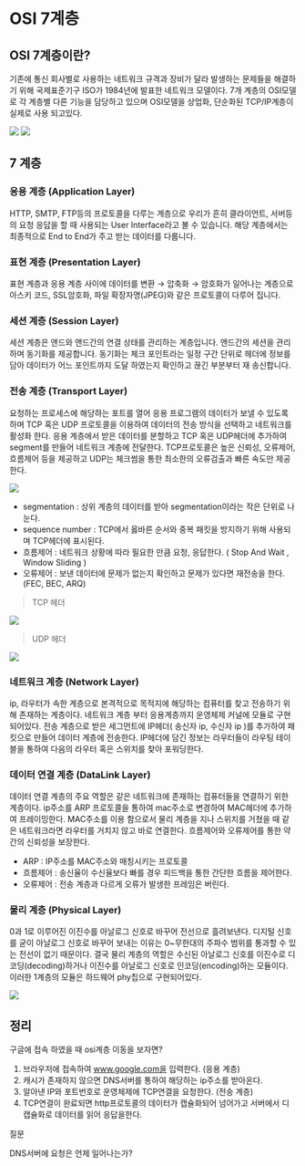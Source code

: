 # OSI 7계층

## OSI 7계층이란?

기존에 통신 회사별로 사용하는 네트워크 규격과 장비가 달라 발생하는 문제들을 해결하기 위해 국제표준기구 ISO가 1984년에 발표한 네트워크 모델이다. 7개 계층의 OSI모델로 각 계층별 다른 기능을 담당하고 있으며 OSI모델을 상업화, 단순화된 TCP/IP계층이 실제로 사용 되고있다.

<img src= "https://github.com/tommysgit/TIL/blob/main/Network/OSI%207%EA%B3%84%EC%B8%B5%207e19773d2f5e45ce8bd5d11617c20bc3/Untitled%201.png?raw=true"/>

<img src= "https://github.com/tommysgit/TIL/blob/main/Network/OSI%207%EA%B3%84%EC%B8%B5%207e19773d2f5e45ce8bd5d11617c20bc3/Untitled.png?raw=true"/>

## 7 계층

### 응용 계층 (Application Layer)

HTTP, SMTP, FTP등의 프로토콜을 다루는 계층으로 우리가 흔히 클라이언트, 서버등의 요청 응답을 할 때 사용되는 User Interface라고 볼 수 있습니다. 해당 계층에서는 최종적으로 End to End가 주고 받는 데이터를 다룹니다.

### 표현 계층 (Presentation Layer)

표현 계층과 응용 계층 사이에 데이터를 변환 → 압축화 → 암호화가 일어나는 계층으로 아스키 코드,  SSL암호화, 파일 확장자명(JPEG)와 같은 프로토콜이 다루어 집니다.

### 세션 계층 (Session Layer)

세션 계층은 앤드와 앤드간의 연결 상태를 관리하는 계층입니다. 앤드간의 세션을 관리하며 동기화를 제공합니다. 동기화는 체크 포인트라는 일정 구간 단위로 헤더에 정보를 담아 데이터가 어느 포인트까지 도달 하였는지 확인하고 끊긴 부분부터 재 송신합니다.

### 전송 계층 (Transport Layer)

요청하는 프로세스에 해당하는 포트를 열어 응용 프로그램의 데이터가 보낼 수 있도록 하며 TCP 혹은 UDP 프로토콜을 이용하여 데이터의 전송 방식을 선택하고 네트워크를 활성화 한다. 응용 계층에서 받은 데이터를 분할하고  TCP 혹은 UDP헤더에 추가하여 segment를 만들어 네트워크 계층에 전달한다. TCP프로토콜은 높은 신뢰성, 오류제어, 흐름제어 등을 제공하고 UDP는 체크썸을 통한 최소한의 오류검출과 빠른 속도만 제공한다.

<img src= "https://github.com/tommysgit/TIL/blob/main/Network/OSI%207%EA%B3%84%EC%B8%B5%207e19773d2f5e45ce8bd5d11617c20bc3/Untitled%202.png?raw=true"/>

- segmentation : 상위 계층의 데이터를 받아 segmentation이라는 작은 단위로 나눈다.
- sequence number : TCP에서 옳바른 순서와 중복 패킷을 방지하기 위해 사용되며 TCP헤더에 표시된다.
- 흐름제어 : 네트워크 상황에 따라 필요한 만큼 요청, 응답한다. ( Stop And Wait , Window Sliding )
- 오류제어 : 보낸 데이터에 문제가 없는지 확인하고 문제가 있다면 재전송을 한다. (FEC, BEC, ARQ)

> TCP 헤더
> 

<img src= "https://github.com/tommysgit/TIL/blob/main/Network/OSI%207%EA%B3%84%EC%B8%B5%207e19773d2f5e45ce8bd5d11617c20bc3/%EC%8A%A4%ED%81%AC%EB%A6%B0%EC%83%B7_2022-07-04_%EC%98%A4%ED%9B%84_11.11.45.png?raw=true"/>

> UDP 헤더
> 

<img src= "https://github.com/tommysgit/TIL/blob/main/Network/OSI%207%EA%B3%84%EC%B8%B5%207e19773d2f5e45ce8bd5d11617c20bc3/%EC%8A%A4%ED%81%AC%EB%A6%B0%EC%83%B7_2022-07-04_%EC%98%A4%ED%9B%84_11.12.49.png?raw=true"/>

### 네트워크 계층 (Network Layer)

ip, 라우터가 속한 계층으로 본격적으로 목적지에 해당하는 컴퓨터를 찾고 전송하기 위해 존재하는 계층이다. 네트워크 계층 부터 응용계층까지 운영체제 커널에 모듈로 구현되어있다. 전송 계층으로 받은 세그먼트에 IP헤더( 송신자 ip, 수신자 ip )를 추가하여 패킷으로 만들어 데이터 계층에 전송한다. IP헤더에 담긴 정보는 라우터들이 라우팅 테이블을 통하여 다음의 라우터 혹은 스위치를 찾아 포워딩한다.

### 데이터 연결 계층 (DataLink Layer)

데이터 연결 계층의 주요 역할은 같은 네트워크에 존재하는 컴퓨터들을 연결하기 위한 계층이다. ip주소를 ARP 프로토콜을 통하여 mac주소로 변경하여 MAC헤더에 추가하여 프레이밍한다. MAC주소를 이용 함으로서 물리 계층을 지나 스위치를 거쳤을 때 같은 네트워크라면 라우터를 거치지 않고 바로 연결한다.  흐름제어와 오류제어를 통한 약간의 신뢰성을 보장한다. 

- ARP : IP주소를 MAC주소와 매칭시키는 프로토콜
- 흐름제어 : 송신율이 수신율보다 빠를 경우 피드백을 통한 간단한 흐름을 제어한다.
- 오류제어 : 전송 계층과 다르게 오류가 발생한 프레임은 버린다.

### 물리 계층 (Physical Layer)

0과 1로 이루어진 이진수를 아날로그 신호로 바꾸어 전선으로 흘려보낸다. 디지털 신호를 굳이 아날로그 신호로 바꾸어 보내는 이유는 0~무한대의 주파수 범위를 통과할 수 있는 전선이 없기 때문이다. 결국 물리 계층의 역할은 수신된 아날로그 신호를 이진수로 디코딩(decoding)하거나 이진수를 아날로그 신호로 인코딩(encoding)하는 모듈이다. 이러한 1계층의 모듈은 하드웨어 phy칩으로 구현되어있다.

<img src= "https://github.com/tommysgit/TIL/blob/main/Network/OSI%207%EA%B3%84%EC%B8%B5%207e19773d2f5e45ce8bd5d11617c20bc3/Untitled%203.png?raw=true"/>

## 정리

구글에 접속 하였을 때 osi계층 이동을 보자면?

1. 브라우저에 접속하여 www.google.com을 입력한다.  (응용 계층)
2. 캐시가 존재하지 않으면 DNS서버를 통하여 해당하는 ip주소를 받아온다.
3. 알아낸 IP와 포트번호로 운영체제에 TCP연결을 요청한다. (전송 계층)
4. TCP연결이 완료되면 http프로토콜의 데이터가 캡슐화되어 넘어가고 서버에서 디캡슐화로 데이터를 읽어 응답을한다.

질문

DNS서버에 요청은 언제 일어나는가?

